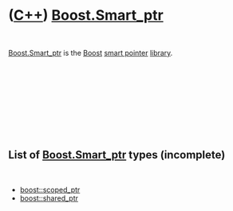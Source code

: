 
 

 

 

 

 

([C++](Cpp.md)) [Boost.Smart\_ptr](CppSmart_ptr.md)
=====================================================

 

[Boost.Smart\_ptr](CppSmart_ptr.md) is the [Boost](CppBoost.md) [smart
pointer](CppSmartPointer.md) [library](CppLibrary.md).

 

 

 

 

 

List of [Boost.Smart\_ptr](CppSmart_ptr.md) types (incomplete)
---------------------------------------------------------------

 

-   [boost::scoped\_ptr](CppScoped_ptr.md)
-   [boost::shared\_ptr](CppShared_ptr.md)

 

 

 

 

 

 

